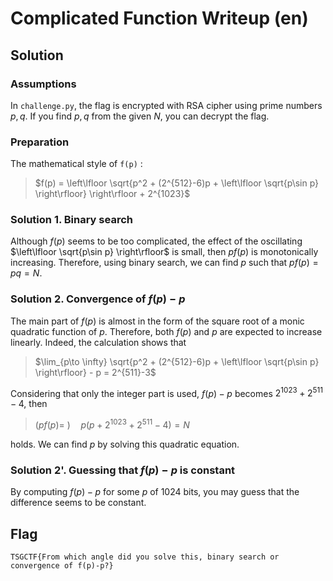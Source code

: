 # Complicated Function Writeup (en)

## Solution

### Assumptions

In `challenge.py`, the flag is encrypted with RSA cipher using prime numbers $p, q$. If you find $p, q$ from the given $N$, you can decrypt the flag.

### Preparation

The mathematical style of `f(p)` :

> $f(p) = \left\lfloor \sqrt{p^2 + (2^{512}-6)p + \left\lfloor \sqrt{p\sin p} \right\rfloor} \right\rfloor + 2^{1023}$

### Solution 1. Binary search

Although $f(p)$ seems to be too complicated, the effect of the oscillating $\left\lfloor \sqrt{p\sin p} \right\rfloor$ is small, then $pf(p)$ is monotonically increasing. Therefore, using binary search, we can find $p$ such that $pf(p)=pq=N$.

### Solution 2. Convergence of $f(p)-p$

The main part of $f(p)$ is almost in the form of the square root of a monic quadratic function of $p$. Therefore, both $f(p)$ and $p$ are expected to increase linearly. Indeed, the calculation shows that

> $\lim_{p\to \infty} \sqrt{p^2 + (2^{512}-6)p + \left\lfloor \sqrt{p\sin p} \right\rfloor} - p = 2^{511}-3$

Considering that only the integer part is used, $f(p)-p$ becomes $2^{1023} + 2^{511} - 4$, then

> $(pf(p) = \ )\quad p(p + 2^{1023} + 2^{511} - 4) = N$

holds. We can find $p$ by solving this quadratic equation.

### Solution 2'. Guessing that $f(p)-p$ is constant

By computing $f(p)-p$ for some $p$ of 1024 bits, you may guess that the difference seems to be constant.

## Flag

`TSGCTF{From which angle did you solve this, binary search or convergence of f(p)-p?}`

